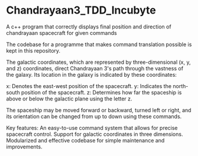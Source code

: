 # Chandrayaan3_TDD_Incubyte
A c++ program that correctly displays final position and direction of chandrayaan spacecraft for given commands

The codebase for a programme that makes command translation possible is kept in this repository.

The galactic coordinates, which are represented by three-dimensional (x, y, and z) coordinates, direct Chandrayaan 3's path through the vastness of the galaxy. Its location in the galaxy is indicated by these coordinates:

x: Denotes the east-west position of the spacecraft.
y: Indicates the north-south position of the spacecraft.
z: Determines how far the spaceship is above or below the galactic plane using the letter z.

The spaceship may be moved forward or backward, turned left or right, and its orientation can be changed from up to down using these commands.

Key features: An easy-to-use command system that allows for precise spacecraft control.
Support for galactic coordinates in three dimensions.
Modularized and effective codebase for simple maintenance and improvements.

